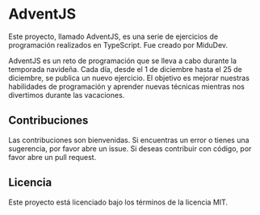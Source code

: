 # AdventJS
Este proyecto, llamado AdventJS, es una serie de ejercicios de programación realizados en TypeScript. Fue creado por MiduDev.

AdventJS es un reto de programación que se lleva a cabo durante la temporada navideña. Cada día, desde el 1 de diciembre hasta el 25 de diciembre, se publica un nuevo ejercicio. El objetivo es mejorar nuestras habilidades de programación y aprender nuevas técnicas mientras nos divertimos durante las vacaciones.


## Contribuciones
Las contribuciones son bienvenidas. Si encuentras un error o tienes una sugerencia, por favor abre un issue. Si deseas contribuir con código, por favor abre un pull request.

## Licencia
Este proyecto está licenciado bajo los términos de la licencia MIT.